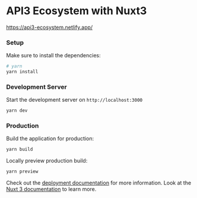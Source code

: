 # API3 Ecosystem with Nuxt3

https://api3-ecosystem.netlify.app/



### Setup

Make sure to install the dependencies:

```bash
# yarn
yarn install

```

### Development Server

Start the development server on `http://localhost:3000`

```bash
yarn dev
```

### Production

Build the application for production:

```bash
yarn build
```

Locally preview production build:

```bash
yarn preview
```

Check out the [deployment documentation](https://nuxt.com/docs/getting-started/deployment) for more information.
Look at the [Nuxt 3 documentation](https://nuxt.com/docs/getting-started/introduction) to learn more.
